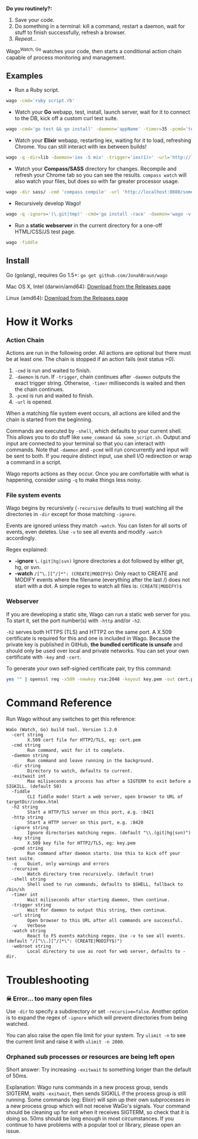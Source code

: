 **Do you routinely?:**

1. Save your code.
2. Do something in a terminal: kill a command, restart a daemon, wait for stuff to finish successfully, refresh a browser.
3. *Repeat…*

Wago<sup>Watch, Go</sup> watches your code, then starts a conditional action chain capable of process monitoring and management.

## Examples
* Run a Ruby script.
```bash
wago -cmd='ruby script.rb'
```
* Watch your **Go** webapp, test, install, launch server, wait for it to connect to the DB, kick off a custom curl test suite.
```bash
wago -cmd='go test && go install' -daemon='appName' -timer=35 -pcmd='test_suite.sh'
```
* Watch your **Elixir** webapp, restarting iex, waiting for it to load, refreshing Chrome. You can still interact with iex between builds!
```bash
wago -q -dir=lib -daemon='iex -S mix' -trigger='iex(1)>' -url='http://localhost:8123/'
```
* Watch your **Compass/SASS** directory for changes. Recompile and refresh your Chrome tab so you can see the results. `compass watch` will also watch your files, but does so with far greater processor usage.
```bash
wago -dir sass/ -cmd 'compass compile' -url 'http://localhost:8080/somewhere.html'
```
* Recursively develop Wago!
```bash
wago -q -ignore='(\.git|tmp)' -cmd='go install -race' -daemon='wago -v -dir tmp -cmd "echo foo"' -pcmd='touch tmp/a && rm tmp/a'
```
* Run a **static webserver** in the current directory for a one-off HTML/CSS/JS test page.
```bash
wago -fiddle
```

## Install
Go (golang), requires Go 1.5+: `go get github.com/JonahBraun/wago`

Mac OS X, Intel (darwin/amd64): [Download from the Releases page](https://github.com/JonahBraun/wago/releases)

Linux (amd64): [Download from the Releases page](https://github.com/JonahBraun/wago/releases)

# How it Works
### Action Chain
Actions are run in the following order. All actions are optional but there must be at least one. The chain is stopped if an action fails (exit status >0).

1. `-cmd` is run and waited to finish.
1. `-daemon` is run. If `-trigger`, chain continues after `-daemon` outputs the exact trigger string. Otherwise, `-timer` milliseconds is waited and then the chain continues.
1. `-pcmd` is run and waited to finish.
1. `-url` is opened.

When a matching file system event occurs, all actions are killed and the chain is started from the beginning.

Commands are executed by `-shell`, which defaults to your current shell. This allows you to do stuff like `some_command && some_script.sh`. Output and input are connected to your terminal so that you can interact with commands. Note that `-daemon` and `-pcmd` will run concurrently and input will be sent to both. If you require distinct input, use shell I/O redirection or wrap a command in a script.

Wago reports actions as they occur. Once you are comfortable with what is happening, consider using `-q` to make things less noisy.

### File system events
Wago begins by recursively (`-recursive` defaults to true) watching all the directories in `-dir` except for those matching `-ignore`.

Events are ignored unless they match `-watch`. You can listen for all sorts of events, even deletes. Use `-v` to see all events and modify `-watch` accordingly.

Regex explained:
- **-ignore** `\.(git|hg|svn)` Ignore directories a dot followed by either git, hg, or svn.
- **-watch** `/[^\.][^/]*": (CREATE|MODIFY$)` Only react to CREATE and MODIFY events where the filename (everything after the last /) does not start with a dot. A simple regex to watch all files is: `(CREATE|MODIFY)$`

### Webserver
If you are developing a static site, Wago can run a static web server for you. To start it, set the port number(s) with `-http` and/or `-h2`.

`-h2` serves both HTTPS (TLS) and HTTP2 on the same port. A X.509 certificate is required for this and one is included in Wago. Because the private key is published in GitHub, **the bundled certificate is unsafe** and should only be used over local and private networks. You can set your own certificate with `-key` and `-cert`.

To generate your own self-signed certificate pair, try this command:
```bash
yes "" | openssl req -x509 -newkey rsa:2048 -keyout key.pem -out cert.pem -days 4000 -nodes
```

# Command Reference
Run Wago without any switches to get this reference:
```
WaGo (Watch, Go) build tool. Version 1.2.0
  -cert string
    	X.509 cert file for HTTP2/TLS, eg: cert.pem
  -cmd string
    	Run command, wait for it to complete.
  -daemon string
    	Run command and leave running in the background.
  -dir string
    	Directory to watch, defaults to current.
  -exitwait int
    	Max miliseconds a process has after a SIGTERM to exit before a SIGKILL. (default 50)
  -fiddle
    	CLI fiddle mode! Start a web server, open browser to URL of targetDir/index.html
  -h2 string
    	Start a HTTP/TLS server on this port, e.g. :8421
  -http string
    	Start a HTTP server on this port, e.g. :8420
  -ignore string
    	Ignore directories matching regex. (default "\\.(git|hg|svn)")
  -key string
    	X.509 key file for HTTP2/TLS, eg: key.pem
  -pcmd string
    	Run command after daemon starts. Use this to kick off your test suite.
  -q	Quiet, only warnings and errors
  -recursive
    	Watch directory tree recursively. (default true)
  -shell string
    	Shell used to run commands, defaults to $SHELL, fallback to /bin/sh
  -timer int
    	Wait miliseconds after starting daemon, then continue.
  -trigger string
    	Wait for daemon to output this string, then continue.
  -url string
    	Open browser to this URL after all commands are successful.
  -v	Verbose
  -watch string
    	React to FS events matching regex. Use -v to see all events. (default "/[^\\.][^/]*\": (CREATE|MODIFY$)")
  -webroot string
    	Local directory to use as root for web server, defaults to -dir.
```

# Troubleshooting

### ☠  Error… too many open files
Use `-dir` to specify a subdirectory or set `-recursive=false`. Another option is to expand the regex of `-ignore` which will prevent directories from being watched.

You can also raise the open file limit for your system. Try `ulimit -n` to see the current limit and raise it with `ulimit -n 2000`.

### Orphaned sub processes or resources are being left open
Short answer: Try increasing `-exitwait` to something longer than the default of 50ms.

Explanation: Wago runs commands in a new process group, sends SIGTERM, waits `-exitwait`, then sends SIGKILL if the process group is still running. Some commands (eg: Elixir) will spin up their own subprocesses in a new process group which will not receive WaGo's signals. Your command should be cleaning up for exit when it receives SIGTERM, so check that it is doing so. 50ms should be long enough in most circumstances. If you continue to have problems with a popular tool or library, please open an issue. 
